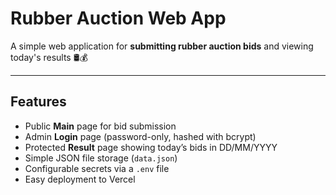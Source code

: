# Rubber Auction Web App

A simple web application for **submitting rubber auction bids** and viewing today's results 🛢️💰

---

## Features

- Public **Main** page for bid submission  
- Admin **Login** page (password-only, hashed with bcrypt)  
- Protected **Result** page showing today’s bids in DD/MM/YYYY  
- Simple JSON file storage (`data.json`)  
- Configurable secrets via a `.env` file  
- Easy deployment to Vercel  


